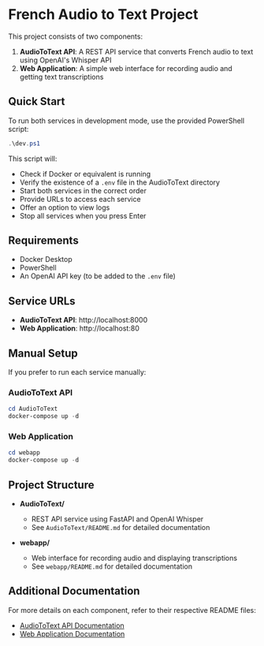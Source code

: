 # French Audio to Text Project

This project consists of two components:
1. **AudioToText API**: A REST API service that converts French audio to text using OpenAI's Whisper API
2. **Web Application**: A simple web interface for recording audio and getting text transcriptions

## Quick Start

To run both services in development mode, use the provided PowerShell script:

```powershell
.\dev.ps1
```

This script will:
- Check if Docker or equivalent is running
- Verify the existence of a `.env` file in the AudioToText directory
- Start both services in the correct order
- Provide URLs to access each service
- Offer an option to view logs
- Stop all services when you press Enter

## Requirements

- Docker Desktop
- PowerShell
- An OpenAI API key (to be added to the `.env` file)

## Service URLs

- **AudioToText API**: http://localhost:8000
- **Web Application**: http://localhost:80

## Manual Setup

If you prefer to run each service manually:

### AudioToText API

```powershell
cd AudioToText
docker-compose up -d
```

### Web Application

```powershell
cd webapp
docker-compose up -d
```

## Project Structure

- **AudioToText/**
  - REST API service using FastAPI and OpenAI Whisper
  - See `AudioToText/README.md` for detailed documentation

- **webapp/**
  - Web interface for recording audio and displaying transcriptions
  - See `webapp/README.md` for detailed documentation

## Additional Documentation

For more details on each component, refer to their respective README files:
- [AudioToText API Documentation](./AudioToText/README.md)
- [Web Application Documentation](./webapp/README.md)
